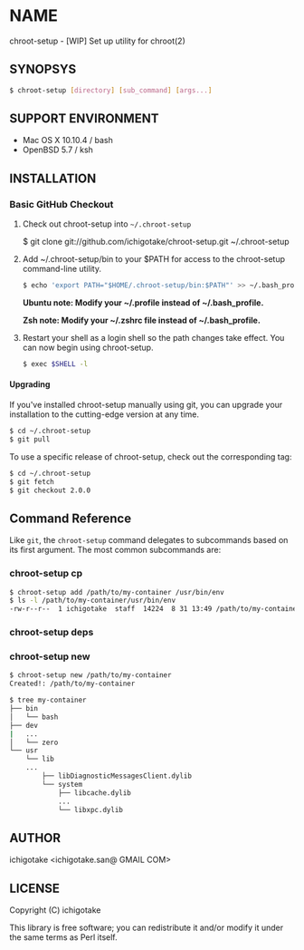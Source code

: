 # NAME

chroot-setup - [WIP] Set up utility for chroot(2)

## SYNOPSYS

```sh
$ chroot-setup [directory] [sub_command] [args...]
```

## SUPPORT ENVIRONMENT

- Mac OS X 10.10.4 / bash
- OpenBSD 5.7 / ksh

## INSTALLATION

### Basic GitHub Checkout

1. Check out chroot-setup into `~/.chroot-setup`

    $ git clone git://github.com/ichigotake/chroot-setup.git ~/.chroot-setup

2. Add ~/.chroot-setup/bin to your $PATH for access to the chroot-setup command-line utility.

    ~~~ sh
    $ echo 'export PATH="$HOME/.chroot-setup/bin:$PATH"' >> ~/.bash_profile
    ~~~
    
    **Ubuntu note: Modify your ~/.profile instead of ~/.bash_profile.**
    
    **Zsh note: Modify your ~/.zshrc file instead of ~/.bash_profile.**

3. Restart your shell as a login shell so the path changes take effect.
    You can now begin using chroot-setup.

    ~~~ sh
    $ exec $SHELL -l
    ~~~

#### Upgrading

If you've installed chroot-setup manually using git, you can upgrade your
installation to the cutting-edge version at any time.

~~~ sh
$ cd ~/.chroot-setup
$ git pull
~~~

To use a specific release of chroot-setup, check out the corresponding tag:

~~~ sh
$ cd ~/.chroot-setup
$ git fetch
$ git checkout 2.0.0
~~~

## Command Reference

Like `git`, the `chroot-setup` command delegates to subcommands based on its
first argument. The most common subcommands are:

### chroot-setup cp

```sh
$ chroot-setup add /path/to/my-container /usr/bin/env
$ ls -l /path/to/my-container/usr/bin/env
-rw-r--r--  1 ichigotake  staff  14224  8 31 13:49 /path/to/my-container/usr/bin/env
```

### chroot-setup deps


### chroot-setup new

```sh
$ chroot-setup new /path/to/my-container
Created!: /path/to/my-container

$ tree my-container
├── bin
│   └── bash
├── dev
|   ...
│   └── zero
└── usr
    └── lib
    ...
        ├── libDiagnosticMessagesClient.dylib
        └── system
            ├── libcache.dylib
            ...
            └── libxpc.dylib
```

## AUTHOR

ichigotake <ichigotake.san@ GMAIL COM>

## LICENSE

Copyright (C) ichigotake

This library is free software; you can redistribute it and/or modify it under the same terms as Perl itself.
